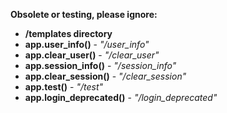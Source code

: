 **Obsolete or testing, please ignore:**
- **/templates directory**
- **app.user_info()**           - *"/user_info"*
- **app.clear_user()**          - *"/clear_user"*
- **app.session_info()**        - *"/session_info"*
- **app.clear_session()**       - *"/clear_session"*
- **app.test()**                - *"/test"*
- **app.login_deprecated()**    - *"/login_deprecated"*
